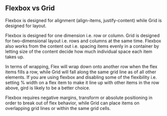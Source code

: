 ## Flexbox vs Grid

Flexbox is designed for alignment (align-items, justify-content) while Grid is designed for layout.

Flexbox is designed for one dimension i.e. row or column. Grid is designed for two-dimensional layout i.e. rows and columns at the same time. Flexbox also works from the content out i.e. spacing items evenly in a container by letting size of the content decide how much individual space each item takes up.

In terms of wrapping, Flex will wrap down onto another row when the flex items fills a row, while Grid will fall along the same grid line as of all other elements. If you are using flexbox and disabling some of the flexibility i.e. setting % width on a flex item to make it line up with other items in the row above, gird is likely to be a better choice.

Flexbox requires negative margins, transform or absolute positioning in order to break out of flex behavior, while Grid can place items on overlapping grid lines or within the same grid cells.
